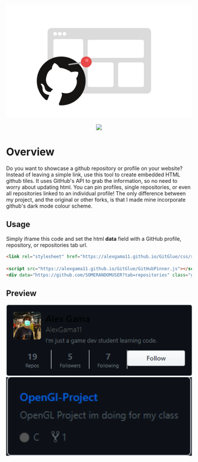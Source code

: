<p align="center"><img src=".readme/logo.svg">
  <br><br>
<img src="https://img.shields.io/badge/License-GPL%20v3-blue.svg">

# Overview 
Do you want to showcase a github repository or profile on your website? Instead of leaving a simple link, use this tool to create embedded HTML github tiles. It uses GitHub's API to grab the information, so no need to worry about updating html. You can pin profiles, single repositories, or even all repositories linked to an individual profile! The only difference between my project, and the original or other forks, is that I made mine incorporate github's dark mode colour scheme.

## Usage
Simply iframe this code and set the html **data** field with a GitHub profile, repository, or repositories tab url.
```html
<link rel="stylesheet" href="https://alexgama11.github.io/GitGlue/css/style.css">

<script src="https://alexgama11.github.io/GitGlue/GitHubPinner.js"></script>
<div data="https://github.com/SOMERANDOMUSER?tab=repositories" class="github-pinner" style="visibility: hidden;"></div>
```

## Preview
<p align="left"><img src=".readme/profile-example.png" width="550px"><br>
<img src=".readme/repo-example.png" width="1000px"></p>
